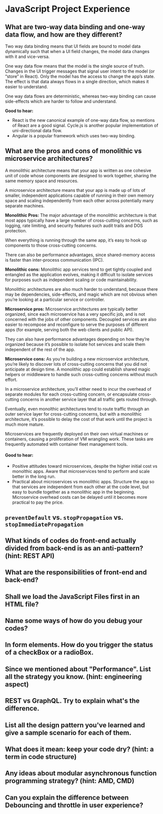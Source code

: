 # JavaScript Project Experience

## What are two-way data binding and one-way data flow, and how are they different?

Two way data binding means that UI fields are bound to model data dynamically such that when a UI field changes, the model data changes with it and vice-versa.

One way data flow means that the model is the single source of truth. Changes in the UI trigger messages that signal user intent to the model \(or “store” in React\). Only the model has the access to change the app’s state. The effect is that data always flows in a single direction, which makes it easier to understand.

One way data flows are deterministic, whereas two-way binding can cause side-effects which are harder to follow and understand.

**Good to hear:**

* React is the new canonical example of one-way data flow, so mentions of React are a good signal. Cycle.js is another popular implementation of uni-directional data flow.
* Angular is a popular framework which uses two-way binding.

## What are the pros and cons of monolithic vs microservice architectures?

A monolithic architecture means that your app is written as one cohesive unit of code whose components are designed to work together, sharing the same memory space and resources.

A microservice architecture means that your app is made up of lots of smaller, independent applications capable of running in their own memory space and scaling independently from each other across potentially many separate machines.

**Monolithic Pros:** The major advantage of the monolithic architecture is that most apps typically have a large number of cross-cutting concerns, such as logging, rate limiting, and security features such audit trails and DOS protection.

When everything is running through the same app, it’s easy to hook up components to those cross-cutting concerns.

There can also be performance advantages, since shared-memory access is faster than inter-process communication \(IPC\).

**Monolithic cons:** Monolithic app services tend to get tightly coupled and entangled as the application evolves, making it difficult to isolate services for purposes such as independent scaling or code maintainability.

Monolithic architectures are also much harder to understand, because there may be dependencies, side-effects, and magic which are not obvious when you’re looking at a particular service or controller.

**Microservice pros:** Microservice architectures are typically better organized, since each microservice has a very specific job, and is not concerned with the jobs of other components. Decoupled services are also easier to recompose and reconfigure to serve the purposes of different apps \(for example, serving both the web clients and public API\).

They can also have performance advantages depending on how they’re organized because it’s possible to isolate hot services and scale them independent of the rest of the app.

**Microservice cons:** As you’re building a new microservice architecture, you’re likely to discover lots of cross-cutting concerns that you did not anticipate at design time. A monolithic app could establish shared magic helpers or middleware to handle such cross-cutting concerns without much effort.

In a microservice architecture, you’ll either need to incur the overhead of separate modules for each cross-cutting concern, or encapsulate cross-cutting concerns in another service layer that all traffic gets routed through.

Eventually, even monolthic architectures tend to route traffic through an outer service layer for cross-cutting concerns, but with a monolithic architecture, it’s possible to delay the cost of that work until the project is much more mature.

Microservices are frequently deployed on their own virtual machines or containers, causing a proliferation of VM wrangling work. These tasks are frequently automated with container fleet management tools.

#### **Good to hear:**

* Positive attitudes toward microservices, despite the higher initial cost vs monolthic apps. Aware that microservices tend to perform and scale better in the long run.
* Practical about microservices vs monolithic apps. Structure the app so that services are independent from each other at the code level, but easy to bundle together as a monolithic app in the beginning. Microservice overhead costs can be delayed until it becomes more practical to pay the price.

## `preventDefault` vs. `stopPropagation` vs. `stopImmediatePropagation`

## What kinds of codes do front-end actually divided from back-end is as an anti-pattern? \(hint: REST API\)

## What are the responsibilities of front-end and back-end?

## Shall we load the JavaScript Files first in an HTML file?

## Name some ways of how do you debug your codes?

## In form elements. How do you trigger the status of a checkBox or a radioBox.

## Since we mentioned about "Performance". List all the strategy you know. \(hint: engineering aspect\)

## REST vs GraphQL. Try to explain what's the difference.

## List all the design pattern you've learned and give a sample scenario for each of them.

## What does it mean: keep your code dry? \(hint: a term in code structure\)

## Any ideas about modular asynchronous function programming strategy? \(hint: AMD, CMD\)

## Can you explain the difference between Debouncing and throttle in user experience?

